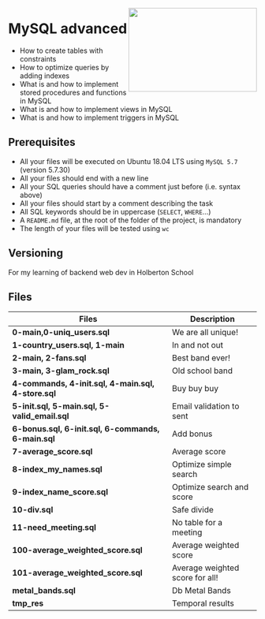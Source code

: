 <p>
<img width="260" height="170" src="https://www.flaticon.com/svg/static/icons/svg/2772/2772128.svg" align="right" >
</p>

# MySQL advanced

- How to create tables with constraints
- How to optimize queries by adding indexes
- What is and how to implement stored procedures and functions in MySQL
- What is and how to implement views in MySQL
- What is and how to implement triggers in MySQL

## Prerequisites

- All your files will be executed on Ubuntu 18.04 LTS using `MySQL 5.7` (version 5.7.30)
- All your files should end with a new line
- All your SQL queries should have a comment just before (i.e. syntax above)
- All your files should start by a comment describing the task
- All SQL keywords should be in uppercase (`SELECT`, `WHERE`…)
- A `README.md` file, at the root of the folder of the project, is mandatory
- The length of your files will be tested using `wc`


## Versioning

For my learning of backend web dev in Holberton School

## Files

| Files                                               | Description                     |
| --------------------------------------------------- | ------------------------------- |
| **0-main,0-uniq_users.sql**                         | We are all unique!              |
| **1-country_users.sql, 1-main**                     | In and not out                  |
| **2-main, 2-fans.sql**                              | Best band ever!                 |
| **3-main, 3-glam_rock.sql**                         | Old school band                 |
| **4-commands, 4-init.sql, 4-main.sql, 4-store.sql** | Buy buy buy                     |
| **5-init.sql, 5-main.sql, 5-valid_email.sql**       | Email validation to sent        |
| **6-bonus.sql, 6-init.sql, 6-commands, 6-main.sql** | Add bonus                       |
| **7-average_score.sql**                             | Average score                   |
| **8-index_my_names.sql**                            | Optimize simple search          |
| **9-index_name_score.sql**                          | Optimize search and score       |
| **10-div.sql**                                      | Safe divide                     |
| **11-need_meeting.sql**                             | No table for a meeting          |
| **100-average_weighted_score.sql**                  | Average weighted score          |
| **101-average_weighted_score.sql**                  | Average weighted score for all! |
| **metal_bands.sql**                                 | Db Metal Bands                  |
| **tmp_res**                                         | Temporal results                |
